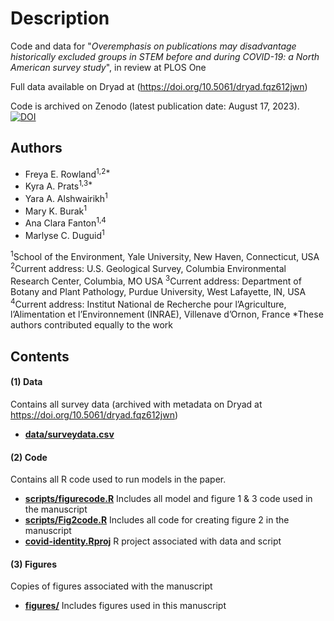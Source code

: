 # Description

Code and data for "_Overemphasis on publications may disadvantage historically excluded groups in STEM before and during COVID-19: a North American survey study_", in review at PLOS One

Full data available on Dryad at (https://doi.org/10.5061/dryad.fqz612jwn)

Code is archived on Zenodo (latest publication date: August 17, 2023). [![DOI](https://zenodo.org/badge/DOI/10.5281/zenodo.8256672.svg)](https://doi.org/10.5281/zenodo.8256672)

## Authors
- Freya E. Rowland<sup>1,2*</sup>
- Kyra A. Prats<sup>1,3*</sup>
- Yara A. Alshwairikh<sup>1</sup>
- Mary K. Burak<sup>1</sup>
- Ana Clara Fanton<sup>1,4</sup>
- Marlyse C. Duguid<sup>1</sup>

<sup>1</sup>School of the Environment, Yale University, New Haven, Connecticut, USA
<sup>2</sup>Current address: U.S. Geological Survey, Columbia Environmental Research Center, Columbia, MO USA
<sup>3</sup>Current address: Department of Botany and Plant Pathology, Purdue University, West Lafayette, IN, USA
<sup>4</sup>Current address: Institut National de Recherche pour l’Agriculture, l’Alimentation et l’Environnement (INRAE), Villenave d’Ornon, France
*These authors contributed equally to the work


## Contents

#### (1) Data
Contains all survey data (archived with metadata on Dryad at https://doi.org/10.5061/dryad.fqz612jwn)
- **[data/surveydata.csv](data/surveydata.csv)** 

#### (2) Code
Contains all R code used to run models in the paper.
- **[scripts/figurecode.R](scripts/figurecode.R)** Includes all model and figure 1 & 3 code used in the manuscript
- **[scripts/Fig2code.R](scripts/Fig2code.R)** Includes all code for creating figure 2 in the manuscript
- **[covid-identity.Rproj](covid-identity.Rproj)** R project associated with data and script

#### (3) Figures
Copies of figures associated with the manuscript
- **[figures/](figures/)** Includes figures used in this manuscript
